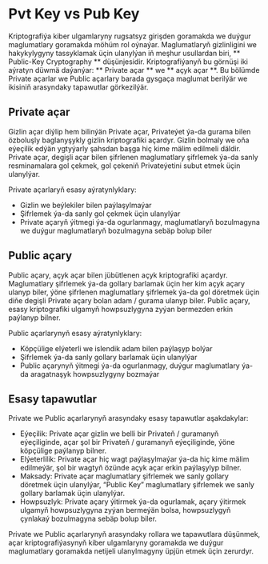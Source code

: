 # Pvt Key vs Pub Key

Kriptografiýa kiber ulgamlaryny rugsatsyz girişden goramakda we duýgur maglumatlary goramakda möhüm rol oýnaýar. Maglumatlaryň gizlinligini we hakykylygyny tassyklamak üçin ulanylýan iň meşhur usullardan biri, ** Public-Key Cryptography ** düşünjesidir. Kriptografiýanyň bu görnüşi iki aýratyn düwmä daýanýar: ** Private açar ** we ** açyk açar **. Bu bölümde Private açarlar we Public açarlary barada gysgaça maglumat berilýär we ikisiniň arasyndaky tapawutlar görkezilýär.

## Private açar

Gizlin açar diýlip hem bilinýän Private açar, Privateýet ýa-da gurama bilen özboluşly baglanyşykly gizlin kriptografiki açardyr. Gizlin bolmaly we oňa eýeçilik edýän ygtyýarly şahsdan başga hiç kime mälim edilmeli däldir. Private açar, degişli açar bilen şifrlenen maglumatlary şifrlemek ýa-da sanly resminamalara gol çekmek, gol çekeniň Privateýetini subut etmek üçin ulanylýar.

Private açarlaryň esasy aýratynlyklary:

- Gizlin we beýlekiler bilen paýlaşylmaýar
- Şifrlemek ýa-da sanly gol çekmek üçin ulanylýar
- Private açaryň ýitmegi ýa-da ogurlanmagy, maglumatlaryň bozulmagyna we duýgur maglumatlaryň bozulmagyna sebäp bolup biler

## Public açary

Public açary, açyk açar bilen jübütlenen açyk kriptografiki açardyr. Maglumatlary şifrlemek ýa-da gollary barlamak üçin her kim açyk açary ulanyp biler, ýöne şifrlenen maglumatlary şifrlemek ýa-da gol döretmek üçin diňe degişli Private açary bolan adam / gurama ulanyp biler. Public açary, esasy kriptografiki ulgamyň howpsuzlygyna zyýan bermezden erkin paýlanyp bilner.

Public açarlarynyň esasy aýratynlyklary:

- Köpçülige elýeterli we islendik adam bilen paýlaşyp bolýar
- Şifrlemek ýa-da sanly gollary barlamak üçin ulanylýar
- Public açarynyň ýitmegi ýa-da ogurlanmagy, duýgur maglumatlary ýa-da aragatnaşyk howpsuzlygyny bozmaýar

## Esasy tapawutlar

Private we Public açarlarynyň arasyndaky esasy tapawutlar aşakdakylar:

- Eýeçilik: Private açar gizlin we belli bir Privateň / guramanyň eýeçiliginde, açar şol bir Privateň / guramanyň eýeçiliginde, ýöne köpçülige paýlanyp bilner.
- Elýeterlilik: Private açar hiç wagt paýlaşylmaýar ýa-da hiç kime mälim edilmeýär, şol bir wagtyň özünde açyk açar erkin paýlaşylyp bilner.
- Maksady: Private açar maglumatlary şifrlemek we sanly gollary döretmek üçin ulanylýar, “Public Key” maglumatlary şifrlemek we sanly gollary barlamak üçin ulanylýar.
- Howpsuzlyk: Private açary ýitirmek ýa-da ogurlamak, açary ýitirmek ulgamyň howpsuzlygyna zyýan bermeýän bolsa, howpsuzlygyň çynlakaý bozulmagyna sebäp bolup biler.

Private we Public açarlarynyň arasyndaky rollara we tapawutlara düşünmek, açar kriptografiýasynyň kiber ulgamlaryny goramakda we duýgur maglumatlary goramakda netijeli ulanylmagyny üpjün etmek üçin zerurdyr.